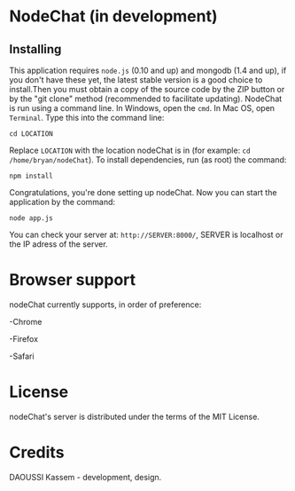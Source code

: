 NodeChat (in development)
=============

Installing
-------

This application requires <code>node.js</code> (0.10 and up) and mongodb (1.4 and up), if you don't have these yet, the latest stable version is a good choice to install.Then you must obtain a copy of the source code by the ZIP button or by the "git clone" method (recommended to facilitate updating).
NodeChat is run using a command line. In Windows, open the <code>cmd</code>. In Mac OS, open <code>Terminal</code>. Type this into the command line:

<code>cd LOCATION</code>

Replace <code>LOCATION</code> with the location nodeChat is in (for example: <code>cd /home/bryan/nodeChat</code>). To install dependencies, run (as root) the command:

<code>npm install</code>

Congratulations, you're done setting up nodeChat. Now you can start the application by the command:

<code>node app.js</code>

You can check your server at: <code>http://SERVER:8000/</code>, SERVER is localhost or the IP adress of the server.

Browser support
===============

nodeChat currently supports, in order of preference:

-Chrome

-Firefox

-Safari


License
=======

nodeChat's server is distributed under the terms of the MIT License.

Credits
=======

DAOUSSI Kassem - development, design.
